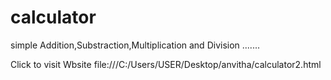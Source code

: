 # calculator
simple Addition,Substraction,Multiplication and Division .......

 Click to visit Wbsite file:///C:/Users/USER/Desktop/anvitha/calculator2.html
